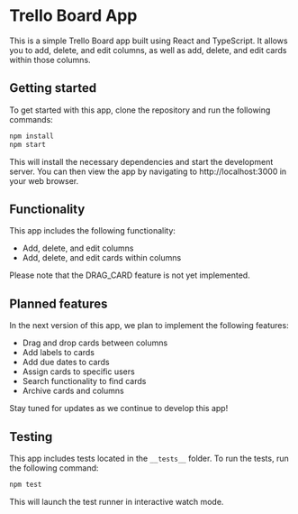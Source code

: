 # Trello Board App

This is a simple Trello Board app built using React and TypeScript. It allows you to add, delete, and edit columns, as well as add, delete, and edit cards within those columns.

## Getting started

To get started with this app, clone the repository and run the following commands:

```sh
npm install
npm start
```

This will install the necessary dependencies and start the development server. You can then view the app by navigating to http://localhost:3000 in your web browser.

## Functionality

This app includes the following functionality:

- Add, delete, and edit columns
- Add, delete, and edit cards within columns

Please note that the DRAG_CARD feature is not yet implemented.

## Planned features

In the next version of this app, we plan to implement the following features:

- Drag and drop cards between columns
- Add labels to cards
- Add due dates to cards
- Assign cards to specific users
- Search functionality to find cards
- Archive cards and columns

Stay tuned for updates as we continue to develop this app!

## Testing

This app includes tests located in the `__tests__` folder. To run the tests, run the following command:

```sh
npm test
```

This will launch the test runner in interactive watch mode.